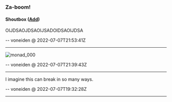 ### Za-boom!

#### Shoutbox ([Add](https://github.com/voneiden/voneiden/issues/1))

[//]: # (Comments)
OIJDSAOJDSAOIJSADOIDSAOIJDSA

-- voneiden @ 2022-07-07T21:53:41Z

---

![monad_000](https://user-images.githubusercontent.com/437576/177875855-2602a25b-b1b0-48e9-bddb-23669ffcac0f.png)

-- voneiden @ 2022-07-07T21:39:43Z

---

I imagine this can break in so many ways.

-- voneiden @ 2022-07-07T19:32:28Z

---

